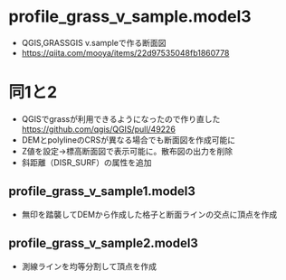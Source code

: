 # profile_grass_v_sample.model3 
- QGIS,GRASSGIS v.sampleで作る断面図
- https://qiita.com/mooya/items/22d97535048fb1860778

# 同1と2 
- QGISでgrassが利用できるようになったので作り直した https://github.com/qgis/QGIS/pull/49226
- DEMとpolylineのCRSが異なる場合でも断面図を作成可能に
- Z値を設定→標高断面図で表示可能に。散布図の出力を削除
- 斜距離（DISR_SURF）の属性を追加

## profile_grass_v_sample1.model3 
- 無印を踏襲してDEMから作成した格子と断面ラインの交点に頂点を作成

## profile_grass_v_sample2.model3 
- 測線ラインを均等分割して頂点を作成
